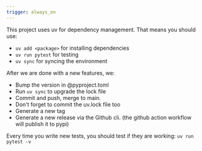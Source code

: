 ```yaml
---
trigger: always_on
---
```


This project uses uv for dependency management. That means you should use:
- `uv add <package>` for installing dependencies
- `uv run pytest` for testing
- `uv sync` for syncing the environment


After we are done with a new features, we: 
- Bump the version in @pyproject.toml
- Run `uv sync` to upgrade the lock file
- Commit and push, merge to main.
- Don't forget to commit the uv.lock file too
- Generate a new tag
- Generate a new release via the Github cli. 
(the github action workflow will publish it to pypi)

Every time you write new tests, you should test if they are working: `uv run pytest -v`